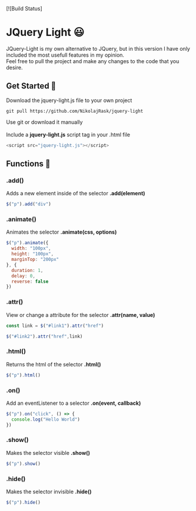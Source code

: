 [![Build Status]
# JQuery Light :smiley:
JQuery-Light is my own alternative to JQuery, but in this version I have only included the most usefull features in my opinion.<br>
Feel free to pull the project and make any changes to the code that you desire.

## Get Started :hammer:
Download the jquery-light.js file to your own project<br>
``` { .shell }
git pull https://github.com/NikolajRask/jquery-light
```

Use git or download it manually<br><br>
Include a **jquery-light.js** script tag in your .html file<br>
```javascript showLineNumbers
<script src="jquery-light.js"></script>
```


## Functions :car:
### .add()
Adds a new element inside of the selector **.add(element)**<br>
```javascript showLineNumbers
$("p").add("div")
```

### .animate()
Animates the selector **.animate(css, options)**<br>
```javascript showLineNumbers
$("p").animate({
  width: "100px",
  height: "100px",
  marginTop: "200px"
}, {
  duration: 1,
  delay: 0,
  reverse: false
})
```

### .attr()
View or change a attribute for the selector **.attr(name, value)**<br>
```javascript showLineNumbers
const link = $("#link1").attr("href")

$("#link2").attr("href",link)
```

### .html()
Returns the html of the selector **.html()**<br>
```javascript showLineNumbers
$("p").html()
```

### .on()
Add an eventListener to a selector **.on(event, callback)**<br>
```javascript showLineNumbers
$("p").on("click", () => {
  console.log("Hello World")
})
```

### .show()
Makes the selector visible **.show()**<br>
```javascript showLineNumbers
$("p").show()
```

### .hide()
Makes the selector invisible **.hide()**<br>
```javascript showLineNumbers
$("p").hide()
```
